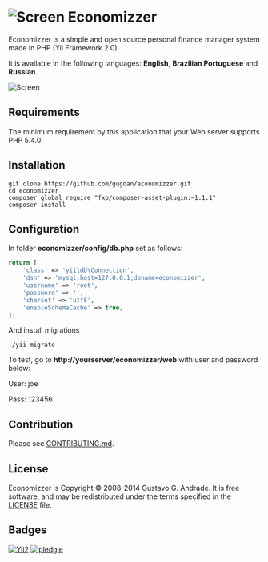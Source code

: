 ![Screen](https://raw.github.com/gugoan/economizzer/master/web/images/favicon-32x32.png) Economizzer
=================================

Economizzer is a simple and open source personal finance manager system made in PHP (Yii Framework 2.0).

It is available in the following languages: **English**, **Brazilian Portuguese** and **Russian**.

![Screen](https://raw.github.com/gugoan/economizzer/master/web/images/screen.png)



Requirements
------------

The minimum requirement by this application that your Web server supports PHP 5.4.0.


Installation
------------

~~~
git clone https://github.com/gugoan/economizzer.git
cd economizzer
composer global require "fxp/composer-asset-plugin:~1.1.1"
composer install
~~~


Configuration
-------------

In folder **economizzer/config/db.php** set as follows:

```php
return [
    'class' => 'yii\db\Connection',
    'dsn' => 'mysql:host=127.0.0.1;dbname=economizzer',
    'username' => 'root',
    'password' => '',
    'charset' => 'utf8',
    'enableSchemaCache' => true,
];
```

And install migrations
~~~
./yii migrate
~~~

To test, go to **http://yourserver/economizzer/web** with user and password below:

User: joe

Pass: 123456


Contribution
-------------

Please see [CONTRIBUTING.md](CONTRIBUTING.md).


License
-------------

Economizzer is Copyright © 2008-2014 Gustavo G. Andrade. 
It is free software, and may be redistributed under the terms specified in the
[LICENSE](LICENSE.md) file.


Badges
-------------

[![Yii2](https://img.shields.io/badge/Powered_by-Yii_Framework-green.svg?style=flat)](http://www.yiiframework.com/)
[![pledgie](https://pledgie.com/campaigns/30857.png?skin_name=chrome)](https://pledgie.com/campaigns/30857/)

